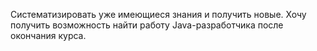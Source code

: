 Систематизировать уже имеющиеся знания и получить новые. Хочу получить возможность найти работу Java-разработчика после окончания курса.
